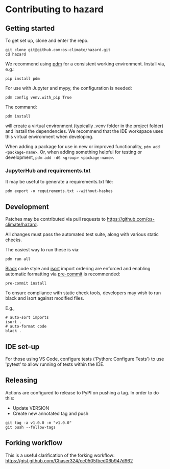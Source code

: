 # Contributing to hazard

## Getting started
To get set up, clone and enter the repo.
```
git clone git@github.com:os-climate/hazard.git
cd hazard
```

We recommend using [pdm](https://pdm-project.org/latest/) for a
consistent working environment. Install via, e.g.:
```
pip install pdm
```

For use with Jupyter and mypy, the configuration is needed:
```
pdm config venv.with_pip True
```

The command:
```
pdm install
```
will create a virtual environment (typically .venv folder in the project folder) and install the dependencies.
We recommend that the IDE workspace uses this virtual environment when developing.

When adding a package for use in new or improved functionality,
`pdm add <package-name>`. Or, when adding something helpful for
testing or development, `pdm add -dG <group> <package-name>`.

### JupyterHub and requirements.txt
It may be useful to generate a requirements.txt file:
```
pdm export -o requirements.txt --without-hashes
```

## Development
Patches may be contributed via pull requests to
https://github.com/os-climate/hazard.

All changes must pass the automated test suite, along with various static
checks.

The easiest way to run these is via:
```
pdm run all
```

[Black](https://black.readthedocs.io/) code style and
[isort](https://pycqa.github.io/isort/) import ordering are enforced
and enabling automatic formatting via [pre-commit](https://pre-commit.com/)
is recommended:
```
pre-commit install
```

To ensure compliance with static check tools, developers may wish to run black and isort against modified files.

E.g.,
```
# auto-sort imports
isort .
# auto-format code
black .
```

## IDE set-up
For those using VS Code, configure tests ('Python: Configure Tests') to use 'pytest'
to allow running of tests within the IDE.

## Releasing
Actions are configured to release to PyPI on pushing a tag. In order to do this:
- Update VERSION
- Create new annotated tag and push
```
git tag -a v1.0.0 -m "v1.0.0"
git push --follow-tags
```

## Forking workflow
This is a useful clarification of the forking workflow:
https://gist.github.com/Chaser324/ce0505fbed06b947d962
